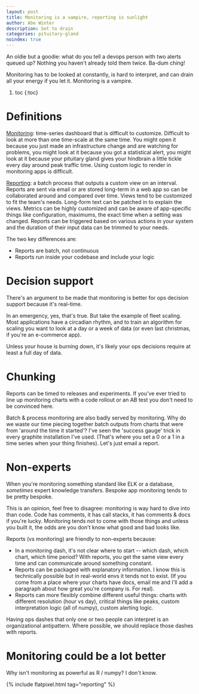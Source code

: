 ```yaml
---
layout: post
title: Monitoring is a vampire, reporting is sunlight
author: Abe Winter
description: Set to drain
categories: pituitary-gland
noindex: true
---
```


An oldie but a goodie: what do you tell a devops person with two alerts queued up? Nothing you haven't already told them twice. Ba-dum ching!

Monitoring has to be looked at constantly, is hard to interpret, and can drain all your energy if you let it. Monitoring is a vampire.

1. toc
{:toc}

# Definitions

<u>Monitoring</u>: time-series dashboard that is difficult to customize. Difficult to look at more than one time-scale at the same time. You might open it because you just made an infrastructure change and are watching for problems, you might look at it because you got a statistical alert, you might look at it because your pituitary gland gives your hindbrain a little tickle every day around peak traffic time. Using custom logic to render in monitoring apps is difficult.

<u>Reporting</u>: a batch process that outputs a custom view on an interval. Reports are sent via email or are stored long-term in a web app so can be collaborated around and compared over time. Views tend to be customized to fit the team's needs. Long-form text can be patched in to explain the views. Metrics can be highly customized and can be aware of app-specific things like configuration, maximums, the exact time when a setting was changed. Reports can be triggered based on various actions in your system and the duration of their input data can be trimmed to your needs.

The two key differences are:

* Reports are batch, not continuous
* Reports run inside your codebase and include your logic

# Decision support

There's an argument to be made that monitoring is better for ops decision support because it's real-time.

In an emergency, yes, that's true. But take the example of fleet scaling. Most applications have a circadian rhythm, and to train an algorithm for scaling you want to look at a day or a week of data (or even last christmas, if you're an e-commerce app).

Unless your house is burning down, it's likely your ops decisions require at least a full day of data.

# Chunking

Reports can be timed to releases and experiments. If you've ever tried to line up monitoring charts with a code rollout or an AB test you don't need to be convinced here.

Batch & process monitoring are also badly served by monitoring. Why do we waste our time piecing together batch outputs from charts that were from 'around the time it started'? I've seen the 'success gauge' trick in every graphite installation I've used. (That's where you set a 0 or a 1 in a time series when your thing finishes). Let's just email a report.

# Non-experts

When you're monitoring something standard like ELK or a database, *sometimes* expert knowledge transfers. Bespoke app monitoring tends to be pretty bespoke.

This is an opinion, feel free to disagree: monitoring is way hard to dive into than code. Code has comments, it has call stacks, it has comments & docs if you're lucky. Monitoring tends not to come with those things and unless you built it, the odds are you don't know what good and bad looks like.

Reports (vs monitoring) are friendly to non-experts because:

* In a monitoring dash, it's not clear where to start -- which dash, which chart, which time period? With reports, you get the same view every time and can communicate around something constant.
* Reports can be packaged with explanatory information. I know this is technically possible but in real-world envs it tends not to exist. (If you come from a place where your charts have docs, email me and I'll add a paragraph about how great you're company is. For real).
* Reports can more flexibly combine different useful things: charts with different resolution (hour vs day), critical things like peaks, custom interpretation logic (all of numpy), custom alerting logic.

Having ops dashes that only one or two people can interpret is an organizational antipattern. Where possible, we should replace those dashes with reports.

# Monitoring could be a lot better

Why isn't monitoring as powerful as R / numpy? I don't know.

{% include flatpixel.html tag="reporting" %}
